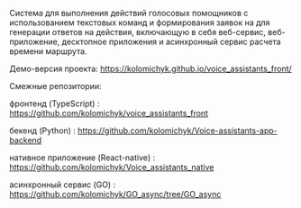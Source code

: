 Система для выполнения действий голосовых помощников с использованием текстовых команд и формирования заявок на для генерации ответов на действия, включающую в себя веб-сервис, веб-приложение, десктопное приложения и асинхронный сервис расчета времени маршрута.

Демо-версия проекта: https://kolomichyk.github.io/voice_assistants_front/

Смежные репозитории:

фронтенд (TypeScript) : https://github.com/kolomichyk/voice_assistants_front

бекенд (Python) : https://github.com/kolomichyk/Voice-assistants-app-backend

нативное приложение (React-native) : https://github.com/kolomichyk/Voice_assistants_native

асинхронный сервис (GO) : https://github.com/kolomichyk/GO_async/tree/GO_async
